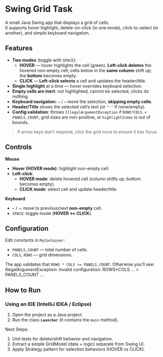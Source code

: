# Swing Grid Task

A small Java Swing app that displays a grid of cells.  
It supports hover highlight, delete-on-click (in one mode), click-to-select (in another), and simple keyboard navigation.

## Features

- **Two modes** (toggle with `SPACE`):
    - **HOVER** — hover highlights the cell (green). **Left-click deletes** the hovered non-empty cell; cells below in the **same column** shift up; the **bottom** becomes empty.
    - **CLICK** — **Left-click selects** a cell and updates the header/title.
- **Single highlight** at a time — hover overrides keyboard selection.
- **Empty cells are inert**: not highlighted, cannot be selected, clicks do nothing.
- **Keyboard navigation**: `←` / `→` move the selection, **skipping empty cells**.
- **Header/Title** shows the selected cell’s text (or `"-"` if none/empty).
- **Config validation**: throws `IllegalArgumentException` if `ROWS*COLS < PANELS_COUNT`, grid sizes are non-positive, or `highlightIndex` is out of bounds.

> If arrow keys don’t respond, click the grid once to ensure it has focus.

## Controls

**Mouse**
- **Hover (HOVER mode)**: highlight non-empty cell.
- **Left-click**:
    - **HOVER mode**: delete hovered cell (column shifts up; bottom becomes empty).
    - **CLICK mode**: select cell and update header/title.

**Keyboard**
- `←` / `→`: move to previous/next **non-empty** cell.
- `SPACE`: toggle mode (**HOVER ↔ CLICK**).

## Configuration

Edit constants in `MyContainer`:
- `PANELS_COUNT` — total number of cells.
- `COLS`, `ROWS` — grid dimensions.

The app validates that `ROWS * COLS >= PANELS_COUNT`. Otherwise you’ll see:
IllegalArgumentException: Invalid configuration: ROWS*COLS ... < PANELS_COUNT ...

## How to Run

### Using an IDE (IntelliJ IDEA / Eclipse)
1. Open the project as a Java project.
2. Run the class **`Launcher`** (it contains the `main` method).

Next Steps:
1. Unit tests for delete/shift behavior and navigation.
2. Extract a simple GridModel (data + logic) separate from Swing UI.
3. Apply Strategy pattern for selection behaviors (HOVER vs CLICK).